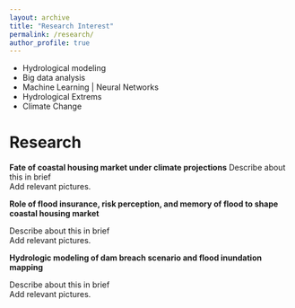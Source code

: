 ```yaml
---
layout: archive
title: "Research Interest"
permalink: /research/
author_profile: true
---
```

* Hydrological modeling
* Big data analysis
* Machine Learning | Neural Networks
* Hydrological Extrems
* Climate Change

Research
======
**Fate of coastal housing market under climate projections** 
Describe about this in brief <br>
Add relevant pictures.

**Role of flood insurance, risk perception, and memory of flood to shape coastal housing market**

Describe about this in brief <br>
Add relevant pictures.

**Hydrologic modeling of dam breach scenario and flood inundation mapping**

Describe about this in brief <br>
Add relevant pictures.


